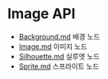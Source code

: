 # Image API
* [Background.md](Background.md) 배경 노드
* [Image.md](Image.md) 이미지 노드
* [Silhouette.md](Silhouette.md) 실루엣 노드
* [Sprite.md](Sprite.md) 스프라이트 노드
